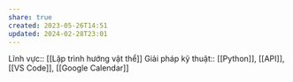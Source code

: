 ```yaml
---
share: true
created: 2023-05-26T14:51
updated: 2024-02-28T23:01
---
```

Lĩnh vực:: [[Lập trình hướng vật thể]]
Giải pháp kỹ thuật:: [[Python]], [[API]], [[VS Code]], [[Google Calendar]]